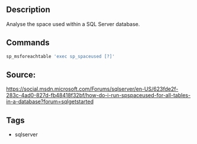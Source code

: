 ## Description
Analyse the space used within a SQL Server database.

## Commands
```sql
sp_msforeachtable 'exec sp_spaceused [?]'
```

## Source: 
https://social.msdn.microsoft.com/Forums/sqlserver/en-US/623fde2f-283c-4ad0-827d-fb48418f32bf/how-do-i-run-spspaceused-for-all-tables-in-a-database?forum=sqlgetstarted

## Tags
- sqlserver
